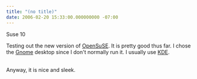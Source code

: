 ```yaml
---
title: "(no title)"
date: 2006-02-20 15:33:00.000000000 -07:00
---
```

Suse 10<br /><p>Testing out the new version of <a href="http://www.opensuse.org/">OpenSuSE</a>.  It is pretty good thus far.  I chose the <a href="http://www.gnome.org/">Gnome</a> desktop since I don't normally run it.  I usually use <a href="http://www.kde.org/">KDE</a>.  </p><p><br />Anyway, it is nice and sleek.</p>
